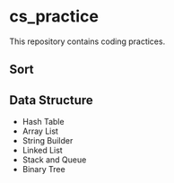 # cs_practice
This repository contains coding practices.

## Sort

## Data Structure
- Hash Table
- Array List
- String Builder
- Linked List
- Stack and Queue
- Binary Tree
